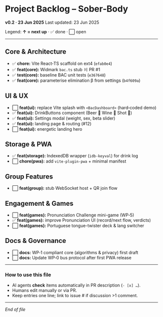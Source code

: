 # Project Backlog – Sober‑Body

**v0.2 · 23 Jun 2025**
Last updated: 23 Jun 2025

Legend: **↑ = next up** · ✅ done · ⬜ open

---

## Core & Architecture

* ✅ **chore:** Vite React‑TS scaffold on ext4 (`efab0e4`)
* ✅ **feat(core):** Widmark `bac.ts` stub 〣 PR #1
* ✅ **test(core):** baseline BAC unit tests (`e367648`)
* ✅ **feat(core):** parameterise elimination β from settings (`b4f609a`)

## UI & UX

* ⬜ **feat(ui):** replace Vite splash with `<BacDashboard>` (hard‑coded demo)
* ✅ **feat(ui):** DrinkButtons component (Beer 🍺 Wine 🍷 Shot 🥃)
* ✅ **feat(ui):** Settings modal (weight, sex, beta slider)
* ✅ **feat(ui):** landing page & routing (#12)
* ⬜ **feat(ui):** energetic landing hero

## Storage & PWA

* ✅ **feat(storage):** IndexedDB wrapper (`idb-keyval`) for drink log
* ⬜ **chore(pwa):** add `vite-plugin-pwa` + minimal manifest

## Group Features

* ⬜ **feat(group):** stub WebSocket host + QR join flow

## Engagement & Games

* ⬜ **feat(games):** Pronunciation Challenge mini-game (WP‑5)
* ✅ **feat(games):** improve Pronunciation UI (record/next flow, verdicts)
* ⬜ **feat(games):** Portuguese tongue-twister deck & lang switcher

## Docs & Governance

* ⬜ **docs:** WP‑1 compliant core (algorithms & privacy) first draft
* ⬜ **docs:** Update WP‑0 bus protocol after first PWA release

---

### How to use this file

* AI agents **check** items automatically in PR description (`- [x] …`).
* Humans edit manually or via PR.
* Keep entries one line; link to issue # if discussion >1 comment.

---

*End of file*
